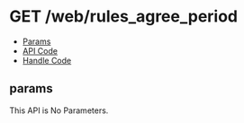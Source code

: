 # GET /web/rules_agree_period


- [Params](#params)
- [API Code](/src/endpoints/web/rules_agree_period.js)
- [Handle Code](/src/handlers/web/web/rules_agree_period.js)

## params

This API is No Parameters.